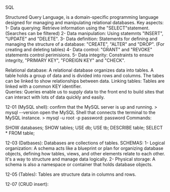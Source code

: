 SQL

Structured Query Language, is a domain-specific programming language designed for managing and manipulating relational databases. 
Key aspects:
1- Data querying: Retrieve information using the "SELECT"statement. (Searches can be filtered)
2- Data manipulation: Using statemnts "INSERT", "UPDATE" and "DELETE".
3- Data definition: Statements for defining and managing the structure of a database: "CREATE", "ALTER" and "DROP". (For creating and deleting tables)
4- Data control: "GRANT" and "REVOKE" statements control perimisions.
5- Data integrity: Constraints to ensure integrity, "PRIMARY KEY", "FOREIGN KEY" and "CHECK".

Relational database: A relational database organizes data into tables. A table holds a group of data and is divided into rows and columns. The tabes can be linked to show relationships between data. 
Linking tables: Tables are linked with a common KEY identifier.  
Queries: Queries enable us to supply data to
the front end to build sites that can interact with lots of data quickly and easily. 

12-01 (MySQL shell):
confirm that the MySQL server is up and running. >   mysql --version
open the MySQL Shell that connects the terminal to the MySQL instance. > mysql -u root -p
password: password
Commands:

SHOW databases;
SHOW tables;
USE db;
USE tb;
DESCRIBE table;
SELECT * FROM table;

12-03 (Datbases):
Databases are collections of tables.
SCHEMAS: 
1- Logical organization: A schema acts like a blueprint or plan for organizing database objects, defining how tables, views, and other elements relate to each other. It's a way to structure and manage data logically.
2- Physical storage: A schema is also a namespace or container that holds database objects.

12-05 (Tables):
Tables are structure data in columns and rows.

12-07 (CRUD insert):

